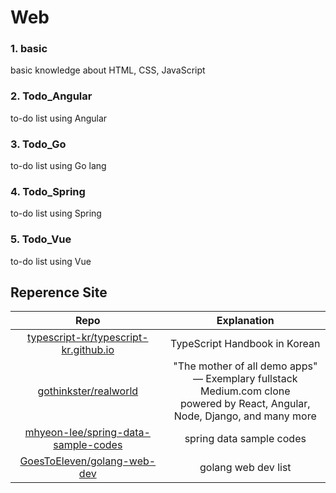 # Web
### 1. basic
basic knowledge about HTML, CSS, JavaScript
### 2. Todo_Angular
to-do list using Angular
### 3. Todo_Go
to-do list using Go lang
### 4. Todo_Spring
to-do list using Spring
### 5. Todo_Vue
to-do list using Vue

## Reperence Site
|Repo|Explanation|
|:--:|:--:|
|[typescript-kr/typescript-kr.github.io](https://github.com/typescript-kr/typescript-kr.github.io)|TypeScript Handbook in Korean|
|[gothinkster/realworld](https://github.com/gothinkster/realworld)|"The mother of all demo apps"<br>— Exemplary fullstack Medium.com clone<br>powered by React, Angular, Node, Django, and many more|
|[mhyeon-lee/spring-data-sample-codes](https://github.com/mhyeon-lee/spring-data-sample-codes)|spring data sample codes|
|[GoesToEleven/golang-web-dev](https://github.com/GoesToEleven/golang-web-dev)|golang web dev list|
